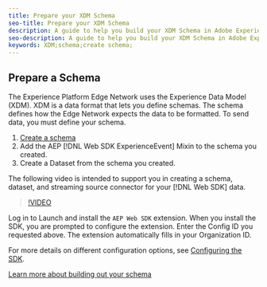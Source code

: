 ```yaml
---
title: Prepare your XDM Schema
seo-title: Prepare your XDM Schema
description: A guide to help you build your XDM Schema in Adobe Experience Platform
seo-description: A guide to help you build your XDM Schema in Adobe Experience Platform
keywords: XDM;schema;create schema;
---
```


## Prepare a Schema

The Experience Platform Edge Network uses the Experience Data Model (XDM). XDM is a data format that lets you define schemas. The schema defines how the Edge Network expects the data to be formatted. To send data, you must define your schema.

1. [Create a schema](../../xdm/tutorials/create-schema-ui.md)
2. Add the AEP [!DNL Web SDK ExperienceEvent] Mixin to the schema you created.
3. Create a Dataset from the schema you created.

The following video is intended to support you in creating a schema, dataset, and streaming source connector for your [!DNL Web SDK] data.


>[!VIDEO](https://video.tv.adobe.com/v/35395?quality=12&learn=on)

Log in to Launch and install the `AEP Web SDK` extension. When you install the SDK, you are prompted to configure the extension. Enter the Config ID you requested above. The extension automatically fills in your Organization ID.

For more details on different configuration options, see [Configuring the SDK](../fundamentals/configuring-the-sdk.md).

[Learn more about building out your schema](https://docs.adobe.com/content/help/en/experience-platform/xdm/schema/composition.html)
